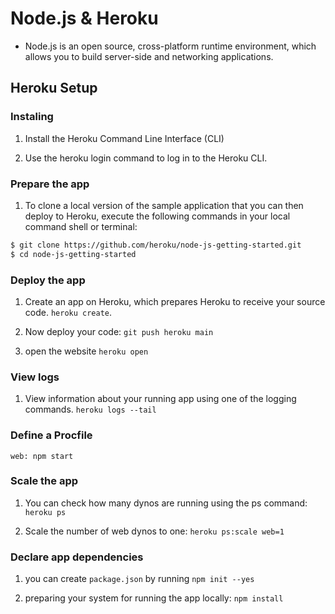 # Node.js & Heroku

* Node.js is an open source, cross-platform runtime environment, which allows you to build server-side and networking applications.

## Heroku Setup

### Instaling
1. Install the Heroku Command Line Interface (CLI)

2. Use the heroku login command to log in to the Heroku CLI.

### Prepare the app

1. To clone a local version of the sample application that you can then deploy to Heroku, execute the following commands in your local command shell or terminal:

```bash
$ git clone https://github.com/heroku/node-js-getting-started.git
$ cd node-js-getting-started
```

### Deploy the app

1. Create an app on Heroku, which prepares Heroku to receive your source code.
`heroku create`.

2. Now deploy your code:
`git push heroku main`

3. open the website 
`heroku open`

### View logs

1. View information about your running app using one of the logging commands. `heroku logs --tail`

### Define a Procfile

`web: npm start`

### Scale the app
1. You can check how many dynos are running using the ps command: `heroku ps`

2. Scale the number of web dynos to one:
`heroku ps:scale web=1`

### Declare app dependencies
1. you can create `package.json` by running `npm init --yes`

2. preparing your system for running the app locally:
`npm install`

